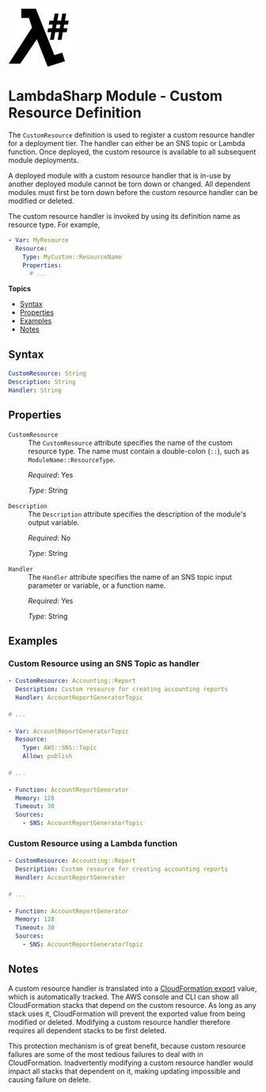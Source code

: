 ![λ#](LambdaSharp_v2_small.png)

# LambdaSharp Module - Custom Resource Definition

The `CustomResource` definition is used to register a custom resource handler for a deployment tier. The handler can either be an SNS topic or Lambda function. Once deployed, the custom resource is available to all subsequent module deployments.

A deployed module with a custom resource handler that is in-use by another deployed module cannot be torn down or changed. All dependent modules must first be torn down before the custom resource handler can be modified or deleted.

The custom resource handler is invoked by using its definition name as resource type. For example,

```yaml
- Var: MyResource
  Resource:
    Type: MyCustom::ResourceName
    Properties:
      # ...
```

__Topics__
* [Syntax](#syntax)
* [Properties](#properties)
* [Examples](#examples)
* [Notes](#notes)

## Syntax

```yaml
CustomResource: String
Description: String
Handler: String
```

## Properties

<dl>

<dt><code>CustomResource</code></dt>
<dd>
The <code>CustomResource</code> attribute specifies the name of the custom resource type. The name must contain a double-colon (<code>::</code>), such as <code>ModuleName::ResourceType</code>.

<i>Required</i>: Yes

<i>Type</i>: String
</dd>

<dt><code>Description</code></dt>
<dd>
The <code>Description</code> attribute specifies the description of the module's output variable.

<i>Required</i>: No

<i>Type</i>: String
</dd>

<dt><code>Handler</code></dt>
<dd>
The <code>Handler</code> attribute specifies the name of an SNS topic input parameter or variable, or a function name.

<i>Required</i>: Yes

<i>Type</i>: String
</dd>

</dl>

## Examples

### Custom Resource using an SNS Topic as handler

```yaml
- CustomResource: Accounting::Report
  Description: Custom resource for creating accounting reports
  Handler: AccountReportGeneratorTopic

# ...

- Var: AccountReportGeneratorTopic
  Resource:
    Type: AWS::SNS::Topic
    Allow: publish

# ...

- Function: AccountReportGenerator
  Memory: 128
  Timeout: 30
  Sources:
    - SNS: AccountReportGeneratorTopic
```

### Custom Resource using a Lambda function

```yaml
- CustomResource: Accounting::Report
  Description: Custom resource for creating accounting reports
  Handler: AccountReportGenerator

# ...

- Function: AccountReportGenerator
  Memory: 128
  Timeout: 30
  Sources:
    - SNS: AccountReportGeneratorTopic
```

## Notes

A custom resource handler is translated into a [CloudFormation export](https://docs.aws.amazon.com/AWSCloudFormation/latest/UserGuide/using-cfn-stack-exports.html) value, which is automatically tracked. The AWS console and CLI can show all CloudFormation stacks that depend on the custom resource. As long as any stack uses it, CloudFormation will prevent the exported value from being modified or deleted. Modifying a custom resource handler therefore requires all dependent stacks to be first deleted.

This protection mechanism is of great benefit, because custom resource failures are some of the most tedious failures to deal with in CloudFormation. Inadvertently modifying a custom resource handler would impact all stacks that dependent on it, making updating impossible and causing failure on delete.
